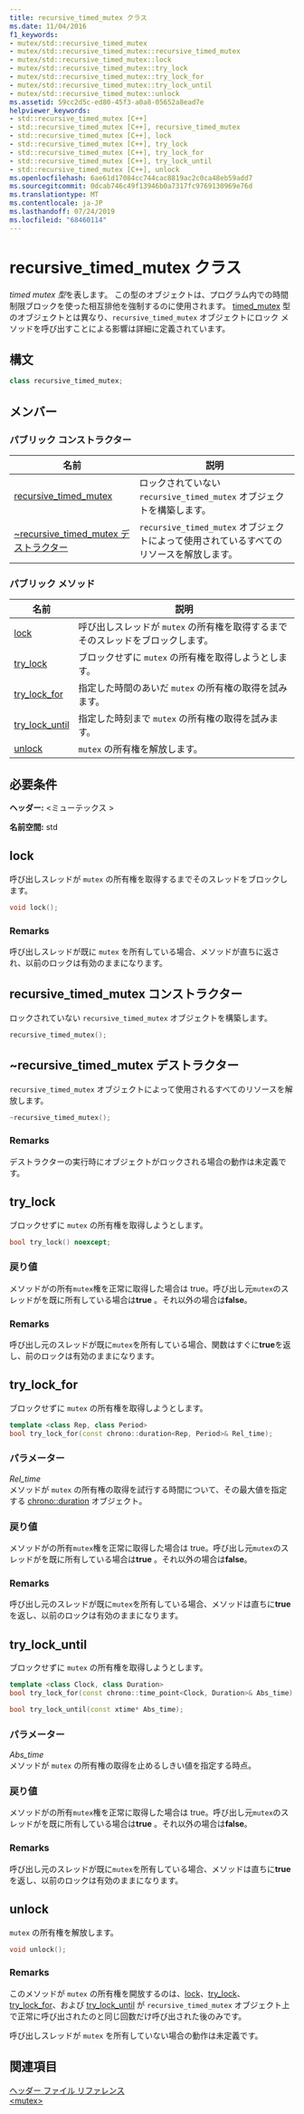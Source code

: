 ```yaml
---
title: recursive_timed_mutex クラス
ms.date: 11/04/2016
f1_keywords:
- mutex/std::recursive_timed_mutex
- mutex/std::recursive_timed_mutex::recursive_timed_mutex
- mutex/std::recursive_timed_mutex::lock
- mutex/std::recursive_timed_mutex::try_lock
- mutex/std::recursive_timed_mutex::try_lock_for
- mutex/std::recursive_timed_mutex::try_lock_until
- mutex/std::recursive_timed_mutex::unlock
ms.assetid: 59cc2d5c-ed80-45f3-a0a8-05652a8ead7e
helpviewer_keywords:
- std::recursive_timed_mutex [C++]
- std::recursive_timed_mutex [C++], recursive_timed_mutex
- std::recursive_timed_mutex [C++], lock
- std::recursive_timed_mutex [C++], try_lock
- std::recursive_timed_mutex [C++], try_lock_for
- std::recursive_timed_mutex [C++], try_lock_until
- std::recursive_timed_mutex [C++], unlock
ms.openlocfilehash: 6ae61d17084cc744cac8819ac2c0ca48eb59add7
ms.sourcegitcommit: 0dcab746c49f13946b0a7317fc9769130969e76d
ms.translationtype: MT
ms.contentlocale: ja-JP
ms.lasthandoff: 07/24/2019
ms.locfileid: "68460114"
---
```

# <a name="recursivetimedmutex-class"></a>recursive_timed_mutex クラス

*timed mutex 型*を表します。 この型のオブジェクトは、プログラム内での時間制限ブロックを使った相互排他を強制するのに使用されます。 [timed_mutex](../standard-library/timed-mutex-class.md) 型のオブジェクトとは異なり、`recursive_timed_mutex` オブジェクトにロック メソッドを呼び出すことによる影響は詳細に定義されています。

## <a name="syntax"></a>構文

```cpp
class recursive_timed_mutex;
```

## <a name="members"></a>メンバー

### <a name="public-constructors"></a>パブリック コンストラクター

|名前|説明|
|----------|-----------------|
|[recursive_timed_mutex](#recursive_timed_mutex)|ロックされていない `recursive_timed_mutex` オブジェクトを構築します。|
|[~recursive_timed_mutex デストラクター](#dtorrecursive_timed_mutex_destructor)|`recursive_timed_mutex` オブジェクトによって使用されているすべてのリソースを解放します。|

### <a name="public-methods"></a>パブリック メソッド

|名前|説明|
|----------|-----------------|
|[lock](#lock)|呼び出しスレッドが `mutex` の所有権を取得するまでそのスレッドをブロックします。|
|[try_lock](#try_lock)|ブロックせずに `mutex` の所有権を取得しようとします。|
|[try_lock_for](#try_lock_for)|指定した時間のあいだ `mutex` の所有権の取得を試みます。|
|[try_lock_until](#try_lock_until)|指定した時刻まで `mutex` の所有権の取得を試みます。|
|[unlock](#unlock)|`mutex` の所有権を解放します。|

## <a name="requirements"></a>必要条件

**ヘッダー:** \<ミューテックス >

**名前空間:** std

## <a name="lock"></a>  lock

呼び出しスレッドが `mutex` の所有権を取得するまでそのスレッドをブロックします。

```cpp
void lock();
```

### <a name="remarks"></a>Remarks

呼び出しスレッドが既に `mutex` を所有している場合、メソッドが直ちに返され、以前のロックは有効のままになります。

## <a name="recursive_timed_mutex"></a>  recursive_timed_mutex コンストラクター

ロックされていない `recursive_timed_mutex` オブジェクトを構築します。

```cpp
recursive_timed_mutex();
```

## <a name="dtorrecursive_timed_mutex_destructor"></a>  ~recursive_timed_mutex デストラクター

`recursive_timed_mutex` オブジェクトによって使用されるすべてのリソースを解放します。

```cpp
~recursive_timed_mutex();
```

### <a name="remarks"></a>Remarks

デストラクターの実行時にオブジェクトがロックされる場合の動作は未定義です。

## <a name="try_lock"></a>  try_lock

ブロックせずに `mutex` の所有権を取得しようとします。

```cpp
bool try_lock() noexcept;
```

### <a name="return-value"></a>戻り値

メソッドがの所有`mutex`権を正常に取得した場合は true。呼び出し元`mutex`のスレッドがを既に所有している場合は**true** 。それ以外の場合は**false**。

### <a name="remarks"></a>Remarks

呼び出し元のスレッドが既に`mutex`を所有している場合、関数はすぐに**true**を返し、前のロックは有効のままになります。

## <a name="try_lock_for"></a>  try_lock_for

ブロックせずに `mutex` の所有権を取得しようとします。

```cpp
template <class Rep, class Period>
bool try_lock_for(const chrono::duration<Rep, Period>& Rel_time);
```

### <a name="parameters"></a>パラメーター

*Rel_time*\
メソッドが `mutex` の所有権の取得を試行する時間について、その最大値を指定する [chrono::duration](../standard-library/duration-class.md) オブジェクト。

### <a name="return-value"></a>戻り値

メソッドがの所有`mutex`権を正常に取得した場合は true。呼び出し元`mutex`のスレッドがを既に所有している場合は**true** 。それ以外の場合は**false**。

### <a name="remarks"></a>Remarks

呼び出し元のスレッドが既に`mutex`を所有している場合、メソッドは直ちに**true**を返し、以前のロックは有効のままになります。

## <a name="try_lock_until"></a>  try_lock_until

ブロックせずに `mutex` の所有権を取得しようとします。

```cpp
template <class Clock, class Duration>
bool try_lock_for(const chrono::time_point<Clock, Duration>& Abs_time);

bool try_lock_until(const xtime* Abs_time);
```

### <a name="parameters"></a>パラメーター

*Abs_time*\
メソッドが `mutex` の所有権の取得を止めるしきい値を指定する時点。

### <a name="return-value"></a>戻り値

メソッドがの所有`mutex`権を正常に取得した場合は true。呼び出し元`mutex`のスレッドがを既に所有している場合は**true** 。それ以外の場合は**false**。

### <a name="remarks"></a>Remarks

呼び出し元のスレッドが既に`mutex`を所有している場合、メソッドは直ちに**true**を返し、以前のロックは有効のままになります。

## <a name="unlock"></a>  unlock

`mutex` の所有権を解放します。

```cpp
void unlock();
```

### <a name="remarks"></a>Remarks

このメソッドが `mutex` の所有権を開放するのは、[lock](#lock)、[try_lock](#try_lock)、[try_lock_for](#try_lock_for)、および [try_lock_until](#try_lock_until) が `recursive_timed_mutex` オブジェクト上で正常に呼び出されたのと同じ回数だけ呼び出された後のみです。

呼び出しスレッドが `mutex` を所有していない場合の動作は未定義です。

## <a name="see-also"></a>関連項目

[ヘッダー ファイル リファレンス](../standard-library/cpp-standard-library-header-files.md)\
[\<mutex>](../standard-library/mutex.md)
